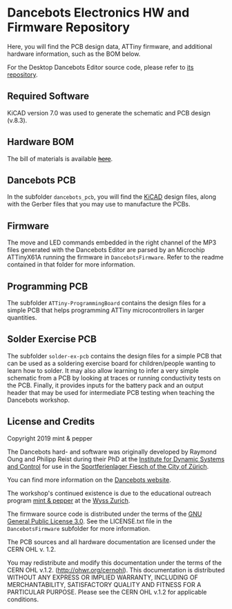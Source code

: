 # Dancebots Electronics HW and Firmware Repository

Here, you will find the PCB design data, ATTiny firmware, and additional hardware information, such as the BOM below.

For the Desktop Dancebots Editor source code, please refer to [its repository](https://github.com/philippReist/dancebots_gui).

## Required Software
KiCAD version 7.0 was used to generate the schematic and PCB design (v.8.3).

## Hardware BOM

The bill of materials is available [~~here~~](https://drive.google.com/open?id=1H4aylC6xcZu8uulw1L1Zao0gHDbFx3T0). 


## Dancebots PCB
In the subfolder ```dancebots_pcb```, you will find the [KiCAD](https://www.kicad-pcb.org/) design files, along with the Gerber files that you may use to manufacture the PCBs.

## Firmware
The move and LED commands embedded in the right channel of the MP3 files generated with the Dancebots Editor are parsed by an Microchip ATTinyX61A running the firmware in ```DancebotsFirmware```. Refer to the readme contained in that folder for more information.

## Programming PCB
The subfolder ```ATTiny-ProgrammingBoard``` contains the design files for a simple PCB that helps programming ATTiny microcontrollers in larger quantities.

## Solder Exercise PCB
The subfolder ```solder-ex-pcb``` contains the design files for a simple PCB that can be used as a soldering exercise board for children/people wanting to learn how to solder. It may also allow learning to infer a very simple schematic from a PCB by looking at traces or running conductivity tests on the PCB. Finally, it provides inputs for the battery pack and an output header that may be used for intermediate PCB testing when teaching the Dancebots workshop.

## License and Credits
Copyright 2019 mint & pepper

The Dancebots hard- and software was originally developed by Raymond Oung and Philipp Reist during their PhD at the [Institute for Dynamic Systems and Control](https://idsc.ethz.ch/) for use in the [Sportferienlager Fiesch of the City of Zürich](https://zuerifiesch.ch/).

You can find more information on the [Dancebots website](http://www.dancebots.ch/).

The workshop's continued existence is due to the educational outreach program [mint & pepper](https://www.mintpepper.ch/) at the [Wyss Zurich](https://www.wysszurich.uzh.ch/).

The firmware source code is distributed under the terms of the [GNU General Public License 3.0](https://spdx.org/licenses/GPL-3.0.html). See the LICENSE.txt file in the ```DancebotsFirmware``` subfolder for more information.

The PCB sources and all hardware documentation are licensed under the
CERN OHL v. 1.2.

You may redistribute and modify this documentation under the terms of the
CERN OHL v.1.2. (http://ohwr.org/cernohl). This documentation is distributed
WITHOUT ANY EXPRESS OR IMPLIED WARRANTY, INCLUDING OF
MERCHANTABILITY, SATISFACTORY QUALITY AND FITNESS FOR A
PARTICULAR PURPOSE. Please see the CERN OHL v.1.2 for applicable
conditions.
